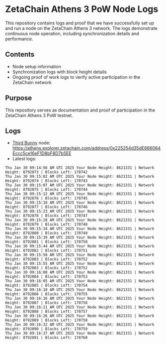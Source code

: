 # ZetaChain Athens 3 PoW Node Logs
This repository contains logs and proof that we have successfully set up and run a node on the ZetaChain Athens 3 network. The logs demonstrate continuous node operation, including synchronization details and performance.

## Contents
- Node setup information
- Synchronization logs with block height details
- Ongoing proof of work logs to verify active participation in the ZetaChain network

## Purpose
This repository serves as documentation and proof of participation in the ZetaChain Athens 3 PoW testnet.

## Logs

- [Third Bunny](https://thirdbunny.xyz/) node: https://athens.explorer.zetachain.com/address/0x225254d35dE666064Eccc5ce16eF1D8bF8D7b5EE
- Latest logs:
```
Thu Jan 30 09:14:56 AM UTC 2025 Your Node Height: 8621331 | Network Height: 8792073 | Blocks Left: 170742
Thu Jan 30 09:15:02 AM UTC 2025 Your Node Height: 8621331 | Network Height: 8792074 | Blocks Left: 170743
Thu Jan 30 09:15:07 AM UTC 2025 Your Node Height: 8621331 | Network Height: 8792075 | Blocks Left: 170744
Thu Jan 30 09:15:12 AM UTC 2025 Your Node Height: 8621331 | Network Height: 8792076 | Blocks Left: 170745
Thu Jan 30 09:15:18 AM UTC 2025 Your Node Height: 8621331 | Network Height: 8792077 | Blocks Left: 170746
Thu Jan 30 09:15:23 AM UTC 2025 Your Node Height: 8621331 | Network Height: 8792078 | Blocks Left: 170747
Thu Jan 30 09:15:28 AM UTC 2025 Your Node Height: 8621331 | Network Height: 8792079 | Blocks Left: 170748
Thu Jan 30 09:15:34 AM UTC 2025 Your Node Height: 8621331 | Network Height: 8792080 | Blocks Left: 170749
Thu Jan 30 09:15:39 AM UTC 2025 Your Node Height: 8621331 | Network Height: 8792081 | Blocks Left: 170750
Thu Jan 30 09:15:44 AM UTC 2025 Your Node Height: 8621331 | Network Height: 8792082 | Blocks Left: 170751
Thu Jan 30 09:15:50 AM UTC 2025 Your Node Height: 8621331 | Network Height: 8792083 | Blocks Left: 170752
Thu Jan 30 09:15:55 AM UTC 2025 Your Node Height: 8621331 | Network Height: 8792083 | Blocks Left: 170752
Thu Jan 30 09:16:00 AM UTC 2025 Your Node Height: 8621331 | Network Height: 8792084 | Blocks Left: 170753
Thu Jan 30 09:16:05 AM UTC 2025 Your Node Height: 8621331 | Network Height: 8792085 | Blocks Left: 170754
Thu Jan 30 09:16:10 AM UTC 2025 Your Node Height: 8621331 | Network Height: 8792086 | Blocks Left: 170755
Thu Jan 30 09:16:16 AM UTC 2025 Your Node Height: 8621331 | Network Height: 8792087 | Blocks Left: 170756
Thu Jan 30 09:16:21 AM UTC 2025 Your Node Height: 8621331 | Network Height: 8792088 | Blocks Left: 170757
Thu Jan 30 09:16:26 AM UTC 2025 Your Node Height: 8621331 | Network Height: 8792089 | Blocks Left: 170758
Thu Jan 30 09:16:32 AM UTC 2025 Your Node Height: 8621331 | Network Height: 8792090 | Blocks Left: 170759
Thu Jan 30 09:16:37 AM UTC 2025 Your Node Height: 8621331 | Network Height: 8792091 | Blocks Left: 170760
```
